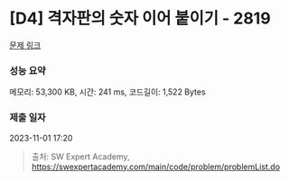 # [D4] 격자판의 숫자 이어 붙이기 - 2819 

[문제 링크](https://swexpertacademy.com/main/code/problem/problemDetail.do?contestProbId=AV7I5fgqEogDFAXB) 

### 성능 요약

메모리: 53,300 KB, 시간: 241 ms, 코드길이: 1,522 Bytes

### 제출 일자

2023-11-01 17:20



> 출처: SW Expert Academy, https://swexpertacademy.com/main/code/problem/problemList.do
